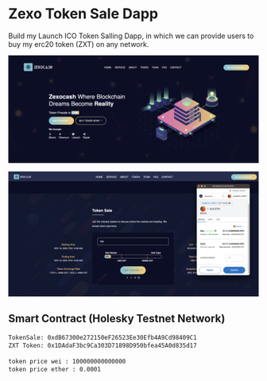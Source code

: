 # Zexo Token Sale Dapp

Build my Launch ICO Token Salling Dapp, in which we can provide users to buy my erc20 token (ZXT) on any network.

![image](https://github.com/andi-nugroho/ico-token-sale/blob/main/imgResult/landing.png)

![image](https://github.com/andi-nugroho/ico-token-sale/blob/main/imgResult/buying.png)

## Smart Contract (Holesky Testnet Network)

```
TokenSale: 0xdB67300e272150eF26523Ee30Efb4A9Cd98409C1
ZXT Token: 0x1DAdaF3bc9Ca303D71898D950bfea45A0d835d17

token price wei : 100000000000000
token price ether : 0.0001
```
